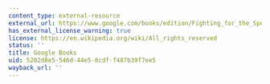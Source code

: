 ```yaml
---
content_type: external-resource
external_url: https://www.google.com/books/edition/Fighting_for_the_Speakership/v0e4buNfOT4C?hl=en&gbpv=1
has_external_license_warning: true
license: https://en.wikipedia.org/wiki/All_rights_reserved
status: ''
title: Google Books
uid: 5202d8e5-546d-44e5-8cdf-f487b39f7ee5
wayback_url: ''
---
```

